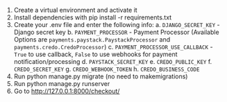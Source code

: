 1. Create a virtual environment and activate it
2. Install dependencies with pip install -r requirements.txt
3. Create your .env file and enter the following info:
    a. `DJANGO_SECRET_KEY` - Django secret key
    b. `PAYMENT_PROCESSOR` - Payment Processor (Available Options are `payments.paystack.PaystackProcessor` and `payments.credo.CredoProcessor`)
    c. `PAYMENT_PROCESSOR_USE_CALLBACK` - `True` to use callback, `False` to use webhooks for payment notification/processing
    d. `PAYSTACK_SECRET_KEY`
    e. `CREDO_PUBLIC_KEY`
    f. `CREDO_SECRET_KEY`
    g. `CREDO_WEBHOOK_TOKEN`
    h. `CREDO_BUSINESS_CODE`
4. Run python manage.py migrate (no need to makemigrations)
5. Run python manage.py runserver
6. Go to http://127.0.0.1:8000/checkout/
